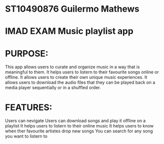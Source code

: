 # ST10490876 Guilermo Mathews
# IMAD EXAM Music playlist app

# PURPOSE: 
This app allows users to curate and organize music in a way that is meaningful to them. 
It helps users to listern to their favourite songs online or offline.
It allows users to create their own unique music experiences.
It allows users to download the audio files that they can be played back on a media player sequentially or in a shuffled order.

# FEATURES:
Users can nevigate
Users can download songs and play it offline on a playlist 
It helps users to listern to their online music
It helps users to know when ther favourite artistes drop new songs
You can search for any song you want to listern to 
